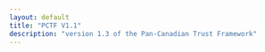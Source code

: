 ```yaml
---
layout: default
title: "PCTF V1.1"
description: "version 1.3 of the Pan-Canadian Trust Framework"
---
```


<div class="startCounter"></div>


